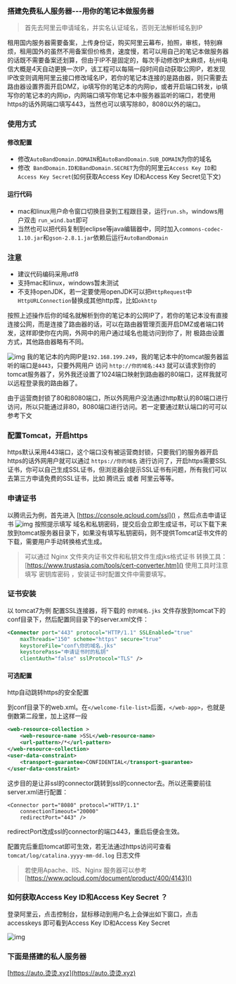 
### 搭建免费私人服务器---用你的笔记本做服务器

> 首先去阿里云申请域名，并实名认证域名，否则无法解析域名到IP


租用国内服务器需要备案，上传身份证，购买阿里云幕布，拍照，审核，特别麻烦，租用国外的虽然不用备案但价格贵，速度慢，若可以用自己的笔记本做服务器的话既不需要备案还划算，但由于IP不是固定的，每次手动修改IP太麻烦，杭州电信大概是4天自动更换一次IP，该工程可以每隔一段时间自动获取公网IP，若发现IP改变则调用阿里云接口修改域名IP，若你的笔记本连接的是路由器，则只需要去路由器设置界面开启DMZ，ip填写你的笔记本的内网ip，或者开启端口转发，ip填写你的笔记本的内网ip，内网端口填写你笔记本中服务器监听的端口，若使用https的话外网端口填写443，当然也可以填写除80，8080以外的端口。

### 使用方式
#### 修改配置
* 修改`AutoBandDomain.DOMAIN`和`AutoBandDomain.SUB_DOMAIN`为你的域名
* 修改` BandDomain.ID和BandDomain.SECRET`为你的阿里云`Access Key ID`和`Access Key Secret`(如何获取Access Key ID和Access Key Secret见下文)

#### 运行代码
* mac和linux用户命令窗口切换目录到工程跟目录，运行`run.sh`，windows用户双击 `run_wind.bat`即可
* 当然也可以把代码复制到eclipse等java编辑器中，同时加入`commons-codec-1.10.jar`和`gson-2.8.1.jar`依赖后运行`AutoBandDomain`


### 注意

* 建议代码编码采用utf8
* 支持mac和linux，windows暂未测试
* 不支持openJDK，若一定要使用openJDK可以把`HttpRequest`中`HttpURLConnection`替换成其他http库，比如`okhttp`



按照上述操作后你的域名就解析到你的笔记本的公网IP了，若你的笔记本没有直接连接公网，而是连接了路由器的话，可以在路由器管理页面开启DMZ或者端口转发，这样即使你在内网，外网中的用户通过域名也能访问到你了，附 极路由设置方式，其他路由器略有不同。

![img](https://github.com/android-notes/personalServer/blob/master/forward-port.png?raw=true)
我的笔记本的内网IP是`192.168.199.249`，我的笔记本中的tomcat服务器监听的端口是`8443`，只要外网用户 访问 `http://你的域名:443` 就可以请求到你的tomcat服务器了，另外我还设置了1024端口映射到路由器的80端口，这样我就可以远程登录我的路由器了。

由于运营商封锁了80和8080端口，所以外网用户没法通过http默认的80端口进行访问，所以只能通过非80，8080端口进行访问。若一定要通过默认端口的可可以参考下文

### 配置Tomcat，开启https

https默认采用443端口，这个端口没有被运营商封锁，只要我们的服务器开启https的话外网用户就可以通过 `https://你的域名`  进行访问了，开启https需要SSL证书，你可以自己生成SSL证书，但浏览器会提示SSL证书有问题，所有我们可以去第三方申请免费的SSL证书，比如 腾讯云 或者 阿里云等等。

### 申请证书
以腾讯云为例，首先进入 [https://console.qcloud.com/ssl]() ，然后点击申请证书
![img](https://github.com/android-notes/personalServer/blob/master/Tencent-ssl.png?raw=true)
按照提示填写 域名和私钥密码，提交后会立即生成证书，可以下载下来放到tomcat服务器目录下，如果没有填写私钥密码，则不提供Tomcat证书文件的下载，需要用户手动转换格式生成。

> 可以通过 Nginx 文件夹内证书文件和私钥文件生成jks格式证书
转换工具：[https://www.trustasia.com/tools/cert-converter.htm]()
使用工具时注意填写 密钥库密码 ，安装证书时配置文件中需要填写。


###  证书安装
以 tomcat7为例
配置SSL连接器，将下载的 `你的域名.jks` 文件存放到tomcat下的conf目录下，然后配置同目录下的server.xml文件：

```xml
<Connector port="443" protocol="HTTP/1.1" SSLEnabled="true"
    maxThreads="150" scheme="https" secure="true"
    keystoreFile="conf\你的域名.jks"
    keystorePass="申请证书时的私钥"
    clientAuth="false" sslProtocol="TLS" />
```

#### 可选配置

http自动跳转https的安全配置

到conf目录下的web.xml。在`</welcome-file-list>`后面，`</web-app>`，也就是倒数第二段里，加上这样一段
```xml
<web-resource-collection >
    <web-resource-name >SSL</web-resource-name>
    <url-pattern>/*</url-pattern>
</web-resource-collection>
<user-data-constraint>
    <transport-guarantee>CONFIDENTIAL</transport-guarantee>
</user-data-constraint>

```
这步目的是让非ssl的connector跳转到ssl的connector去。所以还需要前往server.xml进行配置：

```
<Connector port="8080" protocol="HTTP/1.1"
    connectionTimeout="20000"
    redirectPort="443" />
```
redirectPort改成ssl的connector的端口443，重启后便会生效。


配置完后重启tomcat即可生效，若无法通过https访问可查看 `tomcat/log/catalina.yyyy-mm-dd.log` 日志文件
> 若使用Apache、IIS、Nginx 服务器可以参考 [https://www.qcloud.com/document/product/400/4143]()

### 如何获取Access Key ID和Access Key Secret ？

登录阿里云，点击控制台，鼠标移动到用户名上会弹出如下窗口，点击 accesskeys 即可看到Access Key ID和Access Key Secret


![img](https://github.com/android-notes/personalServer/blob/master/ali-key.png?raw=true)


### 下面是搭建的私人服务器
[https://auto.烫烫.xyz](https://auto.烫烫.xyz)
